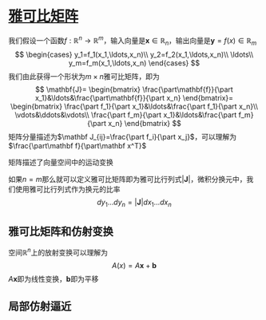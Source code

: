 # [雅可比矩阵](https://zhuanlan.zhihu.com/p/39762178)

我们假设一个函数$f: \mathbb{R}^n \to \mathbb{R}^m$，输入向量是$\mathbf{x}\in\mathbb{R}_n$，输出向量是$\mathbf y=f(x)\in\mathbb{R}_m$
$$
\begin{cases}
y_1=f_1(x_1,\ldots,x_n)\\
y_2=f_2(x_1,\ldots,x_n)\\
\ldots\\
y_m=f_m(x_1,\ldots,x_n)
\end{cases}
$$
我们由此获得一个形状为$m\times n$雅可比矩阵，即为
$$
\mathbf{J}=
\begin{bmatrix}
\frac{\part\mathbf{f}}{\part x_1}&\ldots&\frac{\part\mathbf{f}}{\part x_n}
\end{bmatrix}=
\begin{bmatrix}
\frac{\part f_1}{\part x_1}&\ldots&\frac{\part f_1}{\part x_n}\\
\vdots&\ddots&\vdots\\
\frac{\part f_m}{\part x_1}&\ldots&\frac{\part f_m}{\part x_n}
\end{bmatrix}
$$
矩阵分量描述为$\mathbf J_{ij}=\frac{\part f_i}{\part x_j}$，可以理解为$\frac{\part\mathbf f}{\part\mathbf x^T}$

矩阵描述了向量空间中的运动变换

如果$n=m$那么就可以定义雅可比矩阵即为雅可比行列式$|\mathbf{J}|$，微积分换元中，我们使用雅可比行列式作为换元的比率
$$
dy_1\ldots dy_n=|\mathbf{J}|dx_1\ldots dx_n
$$

## 雅可比矩阵和仿射变换

空间$\mathbb R^n$上的放射变换可以理解为
$$
A(x)=A\mathbf x+\mathbf b
$$
$A\mathbf x$即为线性变换，$\mathbf b$即为平移

## 局部仿射逼近

